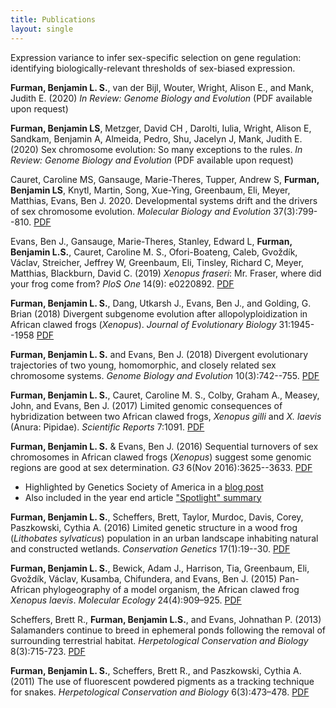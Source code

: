 ```yaml
---
title: Publications
layout: single
---
```



Expression variance to infer sex-specific selection on gene regulation: identifying biologically-relevant thresholds of sex-biased expression.

**Furman, Benjamin L. S.**, van der Bijl, Wouter, Wright, Alison E., and Mank, Judith E. (2020)  *In Review: Genome Biology and Evolution* (PDF available upon request)

**Furman, Benjamin LS**, Metzger, David CH , Darolti, Iulia, Wright, Alison E, Sandkam, Benjamin A, Almeida, Pedro, Shu, Jacelyn J, Mank, Judith E. (2020) Sex chromosome evolution: So many exceptions to the rules. *In Review: Genome Biology and Evolution* (PDF available upon request)

Cauret, Caroline MS, Gansauge, Marie-Theres, Tupper, Andrew S, **Furman, Benjamin LS**, Knytl, Martin, Song, Xue-Ying, Greenbaum, Eli, Meyer, Matthias, Evans, Ben J. 2020. Developmental systems drift and the drivers of sex chromosome evolution. *Molecular Biology and Evolution* 37(3):799--810. [PDF](/assets/papers/Cauret_etal_MBE_2020.pdf)

Evans, Ben J., Gansauge, Marie-Theres, Stanley, Edward L, **Furman, Benjamin L.S.**, Cauret, Caroline M. S., Ofori-Boateng, Caleb, Gvoždík, Václav, Streicher, Jeffrey W, Greenbaum, Eli, Tinsley, Richard C, Meyer, Matthias, Blackburn, David C. (2019) *Xenopus fraseri*: Mr. Fraser, where did your frog come from? *PloS One* 14(9): e0220892. [PDF](/assets/papers/2019_PLoSOne_Fraseri_Evans_etal.pdf)

**Furman, Benjamin L. S.**, Dang, Utkarsh J., Evans, Ben J., and Golding, G. Brian (2018) Divergent subgenome evolution after allopolyploidization in African clawed frogs (*Xenopus*). *Journal of Evolutionary Biology* 31:1945--1958 [PDF](/assets/papers/2018_JEB_DuplicateGene_Evol.pdf)

**Furman, Benjamin L. S.** and Evans, Ben J. (2018) Divergent evolutionary trajectories of two young, homomorphic, and closely related sex chromosome systems. *Genome Biology and Evolution* 10(3):742--755. [PDF](/assets/papers/Furman_Evans_GBE2018-All.pdf)

**Furman, Benjamin L. S.**, Cauret, Caroline M. S., Colby, Graham A., Measey, John, and Evans, Ben J. (2017) Limited genomic consequences of hybridization between two African clawed frogs, *Xenopus gilli* and *X. laevis* (Anura: Pipidae). *Scientific Reports* 7:1091. [PDF](/assets/papers/Furmanetal_2017_SciRepts.pdf)

**Furman, Benjamin L. S.** & Evans, Ben J. (2016) Sequential turnovers of sex chromosomes in African clawed frogs (*Xenopus*) suggest some genomic regions are good at sex determination. *G3* 6(Nov 2016):3625--3633. [PDF](/assets/papers/Furman_Evans_2016_G3_JournalVersion_wSupp.pdf)


* Highlighted by Genetics Society of America in a [blog post](http://genestogenomes.org/sex-chromosome-turnover-in-frogs-hints-at-evolutionary-patterns/)
* Also included in the year end article ["Spotlight" summary](http://genestogenomes.org/2016-g3-genesgenomesgenetics-spotlight/)


**Furman, Benjamin L. S.**, Scheffers, Brett, Taylor, Murdoc, Davis, Corey, Paszkowski, Cythia A. (2016) Limited genetic structure in a wood frog (*Lithobates sylvaticus*) population in an urban landscape inhabiting natural and constructed wetlands. *Conservation Genetics* 17(1):19--30. [PDF](/assets/papers/ConGen2015.pdf)

**Furman, Benjamin L. S.**, Bewick, Adam J., Harrison, Tia, Greenbaum, Eli, Gvoždík, Václav, Kusamba, Chifundera, and Evans, Ben J. (2015) Pan-African phylogeography of a model organism, the African clawed frog *Xenopus laevis*. *Molecular Ecology* 24(4):909–925. [PDF](/assets/papers/furmanetal2015.pdf)

Scheffers, Brett R., **Furman, Benjamin L.S.**, and Evans, Johnathan P. (2013) Salamanders continue to breed in ephemeral ponds following the removal of surrounding terrestrial habitat. *Herpetological Conservation and Biology* 8(3):715-723. [PDF](/assets/papers/scheffers2013.pdf)

**Furman, Benjamin L. S.**, Scheffers, Brett R., and Paszkowski, Cythia A. (2011) The use of fluorescent powdered pigments as a tracking technique for snakes. *Herpetological Conservation and Biology* 6(3):473–478. [PDF](/assets/papers/furman2011_herpconbio.pdf)
